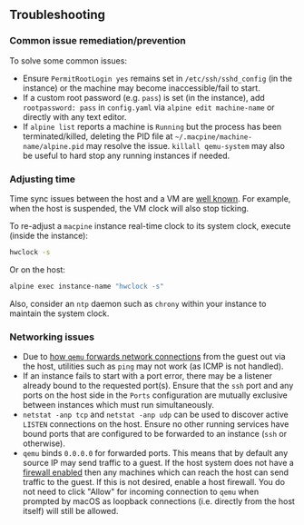 ## Troubleshooting

### Common issue remediation/prevention

To solve some common issues:

* Ensure `PermitRootLogin yes` remains set in `/etc/ssh/sshd_config` (in the instance) or the machine may become inaccessible/fail to start.
* If a custom root password (e.g. `pass`) is set (in the instance), add `rootpassword: pass` in `config.yaml` via `alpine edit machine-name`
  or directly with any text editor.
* If `alpine list` reports a machine is `Running` but the process has been terminated/killed, deleting the PID file at
  `~/.macpine/machine-name/alpine.pid` may resolve the issue. `killall qemu-system` may also be useful to hard stop any running instances if needed.

### Adjusting time

Time sync issues between the host and a VM are [well known](https://github.com/canonical/multipass/issues/2430). For example, when the
host is suspended, the VM clock will also stop ticking.

To re-adjust a `macpine` instance real-time clock to its system clock, execute (inside the instance):

```bash
hwclock -s
```

Or on the host:

```bash
alpine exec instance-name "hwclock -s"
```

Also, consider an `ntp` daemon such as `chrony` within your instance to maintain the system clock.

### Networking issues

* Due to [how `qemu` forwards network connections](https://wiki.qemu.org/Documentation/Networking#User_Networking_(SLIRP)) from the guest out via the host, utilities such as `ping` may not work (as ICMP is not handled).
* If an instance fails to start with a port error, there may be a listener already bound to the requested port(s). Ensure that the `ssh` port and any ports on the host side in the `Ports` configuration are mutually exclusive between instances which must run simultaneously.
* `netstat -anp tcp` and `netstat -anp udp` can be used to discover active `LISTEN` connections on the host. Ensure no other running services have bound ports that are configured to be forwarded to an instance (`ssh` or otherwise).
* `qemu` binds `0.0.0.0` for forwarded ports. This means that by default any source IP may send traffic to a guest. If the host system
    does not have a [firewall enabled](https://support.apple.com/guide/mac-help/change-firewall-settings-on-mac-mh11783/mac) then any
    machines which can reach the host can send traffic to the guest. If this is not desired, enable a host firewall. You do not need to
    click "Allow" for incoming connection to `qemu` when prompted by macOS as loopback connections (i.e. directly from the host itself)
    will still be allowed.
